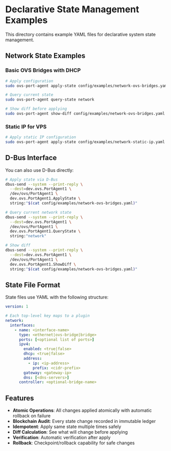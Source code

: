 # Declarative State Management Examples

This directory contains example YAML files for declarative system state management.

## Network State Examples

### Basic OVS Bridges with DHCP
```bash
# Apply configuration
sudo ovs-port-agent apply-state config/examples/network-ovs-bridges.yaml

# Query current state
sudo ovs-port-agent query-state network

# Show diff before applying
sudo ovs-port-agent show-diff config/examples/network-ovs-bridges.yaml
```

### Static IP for VPS
```bash
# Apply static IP configuration
sudo ovs-port-agent apply-state config/examples/network-static-ip.yaml
```

## D-Bus Interface

You can also use D-Bus directly:

```bash
# Apply state via D-Bus
dbus-send --system --print-reply \
  --dest=dev.ovs.PortAgent1 \
  /dev/ovs/PortAgent1 \
  dev.ovs.PortAgent1.ApplyState \
  string:"$(cat config/examples/network-ovs-bridges.yaml)"

# Query current network state
dbus-send --system --print-reply \
  --dest=dev.ovs.PortAgent1 \
  /dev/ovs/PortAgent1 \
  dev.ovs.PortAgent1.QueryState \
  string:"network"

# Show diff
dbus-send --system --print-reply \
  --dest=dev.ovs.PortAgent1 \
  /dev/ovs/PortAgent1 \
  dev.ovs.PortAgent1.ShowDiff \
  string:"$(cat config/examples/network-ovs-bridges.yaml)"
```

## State File Format

State files use YAML with the following structure:

```yaml
version: 1

# Each top-level key maps to a plugin
network:
  interfaces:
    - name: <interface-name>
      type: <ethernet|ovs-bridge|bridge>
      ports: [<optional list of ports>]
      ipv4:
        enabled: <true|false>
        dhcp: <true|false>
        address:
          - ip: <ip-address>
            prefix: <cidr-prefix>
        gateway: <gateway-ip>
        dns: [<dns-servers>]
      controller: <optional-bridge-name>
```

## Features

- **Atomic Operations**: All changes applied atomically with automatic rollback on failure
- **Blockchain Audit**: Every state change recorded in immutable ledger
- **Idempotent**: Apply same state multiple times safely
- **Diff Calculation**: See what will change before applying
- **Verification**: Automatic verification after apply
- **Rollback**: Checkpoint/rollback capability for safe changes

